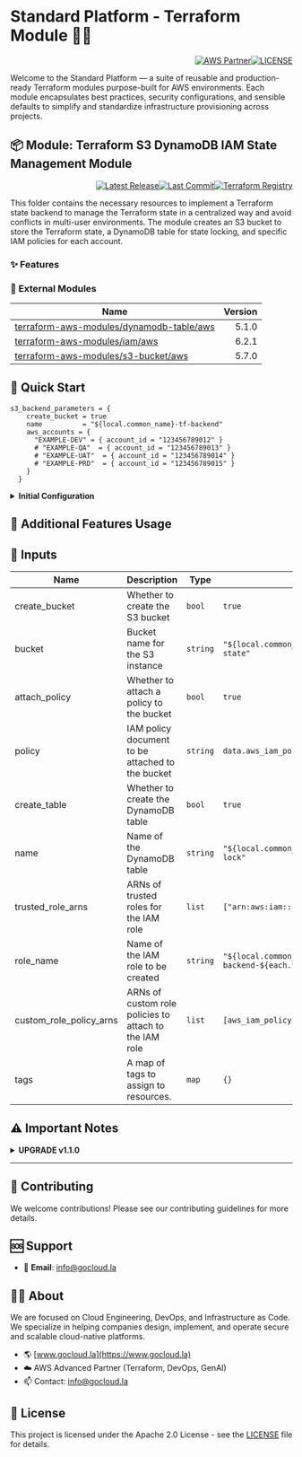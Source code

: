 # Standard Platform - Terraform Module 🚀🚀
<p align="right"><a href="https://partners.amazonaws.com/partners/0018a00001hHve4AAC/GoCloud"><img src="https://img.shields.io/badge/AWS%20Partner-Advanced-orange?style=for-the-badge&logo=amazonaws&logoColor=white" alt="AWS Partner"/></a><a href="LICENSE"><img src="https://img.shields.io/badge/License-Apache%202.0-green?style=for-the-badge&logo=apache&logoColor=white" alt="LICENSE"/></a></p>

Welcome to the Standard Platform — a suite of reusable and production-ready Terraform modules purpose-built for AWS environments.
Each module encapsulates best practices, security configurations, and sensible defaults to simplify and standardize infrastructure provisioning across projects.

## 📦 Module: Terraform S3 DynamoDB IAM State Management Module
<p align="right"><a href="https://github.com/gocloudLa/terraform-aws-wrapper-s3-backend/releases/latest"><img src="https://img.shields.io/github/v/release/gocloudLa/terraform-aws-wrapper-s3-backend.svg?style=for-the-badge" alt="Latest Release"/></a><a href=""><img src="https://img.shields.io/github/last-commit/gocloudLa/terraform-aws-wrapper-s3-backend.svg?style=for-the-badge" alt="Last Commit"/></a><a href="https://registry.terraform.io/modules/gocloudLa/wrapper-s3-backend/aws"><img src="https://img.shields.io/badge/Terraform-Registry-7B42BC?style=for-the-badge&logo=terraform&logoColor=white" alt="Terraform Registry"/></a></p>
This folder contains the necessary resources to implement a Terraform state backend to manage the Terraform state in a centralized way and avoid conflicts in multi-user environments. The module creates an S3 bucket to store the Terraform state, a DynamoDB table for state locking, and specific IAM policies for each account.

### ✨ Features



### 🔗 External Modules
| Name | Version |
|------|------:|
| <a href="https://github.com/terraform-aws-modules/terraform-aws-dynamodb-table" target="_blank">terraform-aws-modules/dynamodb-table/aws</a> | 5.1.0 |
| <a href="https://github.com/terraform-aws-modules/terraform-aws-iam" target="_blank">terraform-aws-modules/iam/aws</a> | 6.2.1 |
| <a href="https://github.com/terraform-aws-modules/terraform-aws-s3-bucket" target="_blank">terraform-aws-modules/s3-bucket/aws</a> | 5.7.0 |



## 🚀 Quick Start
```hcl
s3_backend_parameters = {
    create_bucket = true
    name          = "${local.common_name}-tf-backend"
    aws_accounts = {
      "EXAMPLE-DEV" = { account_id = "123456789012" }
      # "EXAMPLE-QA"  = { account_id = "123456789013" }
      # "EXAMPLE-UAT"  = { account_id = "123456789014" }
      # "EXAMPLE-PRD"  = { account_id = "123456789015" }
    }
  }
```
<details>
<summary><strong>Initial Configuration</strong></summary>
  ### Initial Configuration

  This guide walks you through setting up a centralized Terraform state management solution using S3 and DynamoDB for state locking. Follow these steps to implement the backend infrastructure for your organization.

  **Step 1: Infrastructure Account Setup (Optional)**

  First, deploy your infrastructure account (Shared) with the following configuration:

  ```hcl
  organizational_units = {
    "Infrastructure" = {
      ou_policies = {
        "tag-convention"      = {}
        "aws-backup-deletion" = {}
        "governance"          = {}
        "compliance"          = {}
      }
    }
  }
  accounts = {
    "${local.metadata.public_domain}-sha" = {
      email                             = "username+${local.metadata.public_domain}-sha@gmail.com",
      parent_id                         = "Infrastructure",
      allow_iam_users_access_to_billing = true
    }
  }
  ```

  **Step 2: Configure S3 Backend Parameters**

  Add the S3 backend configuration block to your Terraform configuration:

  ```hcl
  s3_backend_parameters = {
    name = "${local.common_name}-tf-backend"
    aws_accounts = {
      "root" = { account_id = "XXXXXXXXXXXX" }
      "dev"  = { account_id = "XXXXXXXXXXXX" }
      # Add additional accounts as needed
    }
  }
  ```

  **Step 3: Configure Terraform Backend**

  For each environment, configure the Terraform backend by adding the following block. Replace `XXXXXXX` with the account ID where resources are created and `YYYYYYYYYY` with the shared account ID where the bucket is deployed:

  ```hcl
  terraform {
    backend "s3" {
      bucket         = "${local.common_name}-tf-backend"
      key            = "XXXXXXX/organization/terraform.tfstate"
      region         = "us-east-2"
      dynamodb_table = "${local.common_name}-tf-backend"
      encrypt        = true
      assume_role = {
        role_arn = "arn:aws:iam::YYYYYYYYYY:role/${local.common_name}-tf-backend-XXXXXXX"
      }
    }
  }
  ```

  **Step 4: Configure Secrets Management (Optional)**

  If you need to manage sensitive variables, create a `_secrets.tf` file:

  ```hcl
  data "aws_ssm_parameter" "terraform" {
    name = "/terraform/${local.common_name}-project"
  }

  locals {
    secrets = jsondecode(data.aws_ssm_parameter.terraform.value)
  }
  ```

  **Environment-Specific Parameters:**

  | Environment   | Parameter Path                                    |
  | :------------ | :------------------------------------------------ |
  | base          | `"/terraform/${local.common_name}-base"`          |
  | foundation    | `"/terraform/${local.common_name}-foundation"`    |
  | organization  | `"/terraform/${local.common_name}-organization"`  |
  | project       | `"/terraform/${local.common_name}-project"`       |
  | workload      | `"/terraform/${local.common_name}-workload"`      |

  **Important:** Parameters must be manually created in the AWS account where resources are deployed. Maintain the standard tagging convention and use the following JSON format:

  ```json
  {
    "key1": "value1",
    "key2": "value2"
  }
  ```

  **⚠️ Critical:** Ensure each value (except the last one) is followed by a comma to separate it from the next entry, otherwise you'll encounter parsing errors.

  **Step 5: Initialize and Plan**

  Run the following commands to initialize your Terraform configuration and create an execution plan:

  ```bash 
  terraform init
  terraform plan
  ```
</details>


## 🔧 Additional Features Usage



## 📑 Inputs
| Name                    | Description                                            | Type     | Default                                                      | Required |
| ----------------------- | ------------------------------------------------------ | -------- | ------------------------------------------------------------ | -------- |
| create_bucket           | Whether to create the S3 bucket                        | `bool`   | `true`                                                       | no       |
| bucket                  | Bucket name for the S3 instance                        | `string` | `"${local.common_name}-${local.project_name}-state"`         | no       |
| attach_policy           | Whether to attach a policy to the bucket               | `bool`   | `true`                                                       | no       |
| policy                  | IAM policy document to be attached to the bucket       | `string` | `data.aws_iam_policy_document.this.json`                     | no       |
| create_table            | Whether to create the DynamoDB table                   | `bool`   | `true`                                                       | no       |
| name                    | Name of the DynamoDB table                             | `string` | `"${local.common_name}-${local.project_name}-lock"`          | no       |
| trusted_role_arns       | ARNs of trusted roles for the IAM role                 | `list`   | `["arn:aws:iam::${each.value.account_id}:root"]`             | no       |
| role_name               | Name of the IAM role to be created                     | `string` | `"${local.common_name}-s3-backend-${each.value.account_id}"` | no       |
| custom_role_policy_arns | ARNs of custom role policies to attach to the IAM role | `list`   | `[aws_iam_policy.this[each.key].arn]`                        | no       |
| tags                    | A map of tags to assign to resources.                  | `map`    | `{}`                                                         | no       |







## ⚠️ Important Notes
<details>
<summary><strong>UPGRADE v1.1.0</strong></summary>
  
  **Important:** This version introduces changes to the IAM role policy attachment resource structure that requires a Terraform apply with additional configuration.
  
  **Required Action:** Add the following `moved` blocks to your Terraform configuration to handle the resource migration:
  
  ```hcl
  moved {
    from = module.organization_s3_backend.module.wrapper_s3_backend.module.iam_assumable_role["EXAMPLE-DEV"].aws_iam_role_policy_attachment.custom[0]
    to   = module.organization_s3_backend.module.wrapper_s3_backend.module.iam_assumable_role["EXAMPLE-DEV"].aws_iam_role_policy_attachment.this["custom"]
  }
  
  moved {
    from = module.organization_s3_backend.module.wrapper_s3_backend.module.iam_assumable_role["EXAMPLE-QA"].aws_iam_role_policy_attachment.custom[0]
    to   = module.organization_s3_backend.module.wrapper_s3_backend.module.iam_assumable_role["EXAMPLE-QA"].aws_iam_role_policy_attachment.this["custom"]
  }
  ```
  
  **Note:** Replace `"EXAMPLE-DEV"` and `"EXAMPLE-QA"` with your actual account identifiers as defined in your `aws_accounts` configuration.
  
  **Steps to upgrade:**
  1. Add the appropriate `moved` blocks to your configuration
  2. Run `terraform plan` to verify the changes
  3. Run `terraform apply` to complete the migration
  4. Remove the `moved` blocks after successful migration
  
  This ensures a smooth transition without destroying and recreating IAM role policy attachments.
</details>



---

## 🤝 Contributing
We welcome contributions! Please see our contributing guidelines for more details.

## 🆘 Support
- 📧 **Email**: info@gocloud.la

## 🧑‍💻 About
We are focused on Cloud Engineering, DevOps, and Infrastructure as Code.
We specialize in helping companies design, implement, and operate secure and scalable cloud-native platforms.
- 🌎 [www.gocloud.la](https://www.gocloud.la)
- ☁️ AWS Advanced Partner (Terraform, DevOps, GenAI)
- 📫 Contact: info@gocloud.la

## 📄 License
This project is licensed under the Apache 2.0 License - see the [LICENSE](LICENSE) file for details. 